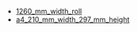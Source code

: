 * [1260_mm_width_roll](1260_mm_width_roll)
* [a4_210_mm_width_297_mm_height](a4_210_mm_width_297_mm_height)
